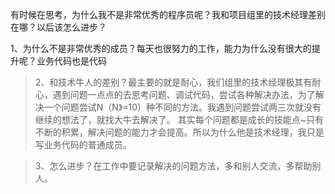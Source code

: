 
有时候在思考，为什么我不是非常优秀的程序员呢？我和项目组里的技术经理差别在哪？以后该怎么进步？
>
1、为什么不是非常优秀的成员？每天也很努力的工作，能力为什么没有很大的提升呢？业务代码也是代码

>2、和技术牛人的差别？最主要的就是耐心，我们组里的技术经理极其有耐心，遇到问题一点点的去思考问题、调试代码，尝试各种解决办法，为了解决一个问题尝试N（N》=10）种不同的方法。我遇到问题尝试两三次就没有继续的想法了，就找大牛去解决了。
其实每个问题都是成长的技能点~只有不断的积累，解决问题的能力才会提高。所以为什么他是技术经理，我只是写业务代码的普通成员。

>3、怎么进步？在工作中要记录解决的问题方法，多和别人交流，多帮助别人。
